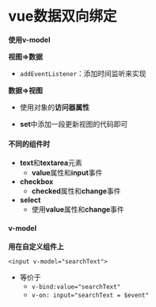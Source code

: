 # vue数据双向绑定

**使用v-model**



**视图=>数据**

- `addEventListener`：添加时间监听来实现



**数据=>视图**

- 使用对象的**访问器属性**

- **set**中添加一段更新视图的代码即可





#### 不同的组件时

- **text**和**textarea**元素
  - **value**属性和**input**事件
- **checkbox**
  - **checked**属性和**change**事件
- **select**
  - 使用**value**属性和**change**事件











#### v-model

**用在自定义组件上**

`<input v-model="searchText">`

- 等价于
  - `v-bind:value="searchText"`
  - `v-on: input="searchText = $event"`









